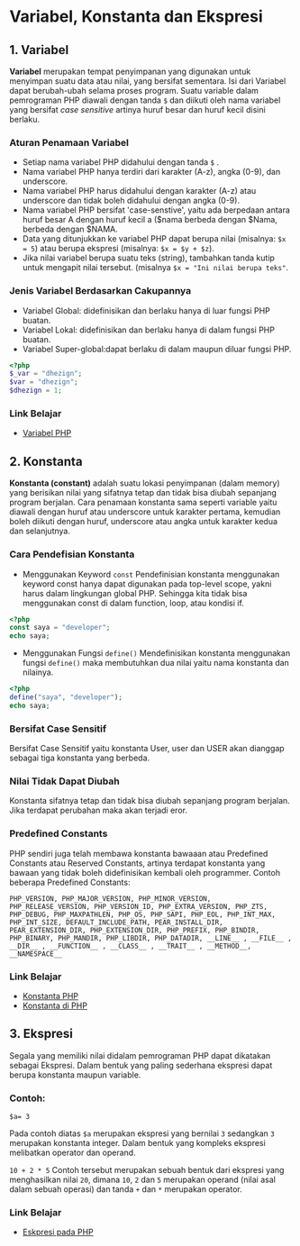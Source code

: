 # Variabel, Konstanta dan Ekspresi

## 1. Variabel

__Variabel__ merupakan tempat penyimpanan yang digunakan untuk menyimpan suatu data atau nilai, yang bersifat sementara. 
Isi dari Variabel dapat berubah-ubah selama proses program. Suatu variable dalam pemrograman PHP diawali dengan tanda `$` dan diikuti oleh nama variabel yang bersifat _case sensitive_ artinya huruf besar dan huruf kecil disini berlaku.

### Aturan Penamaan Variabel 

* Setiap nama variabel PHP didahului dengan tanda `$` .
* Nama variabel PHP hanya terdiri dari karakter (A-z), angka (0-9), dan underscore.
* Nama variabel PHP harus didahului dengan karakter (A-z) atau underscore dan tidak boleh didahului dengan angka (0-9).
* Nama variabel PHP bersifat 'case-senstive', yaitu ada berpedaan antara huruf besar A dengan huruf kecil a ($nama berbeda dengan $Nama, berbeda dengan $NAMA.
* Data yang ditunjukkan ke variabel PHP dapat berupa nilai (misalnya: `$x = 5`) atau berupa ekspresi (misalnya: `$x = $y + $z`).
* Jika nilai variabel berupa suatu teks (string), tambahkan tanda kutip untuk mengapit nilai tersebut. (misalnya `$x = "Ini nilai berupa teks"`.

### Jenis Variabel Berdasarkan Cakupannya

* Variabel Global: didefinisikan dan berlaku hanya di luar fungsi PHP buatan.
* Variabel Lokal: didefinisikan dan berlaku hanya di dalam fungsi PHP buatan.
* Variabel Super-global:dapat berlaku di dalam maupun diluar fungsi PHP.

```php
<?php
$_var = "dhezign";
$var = "dhezign";
$dhezign = 1;
```

### Link Belajar

* [Variabel PHP](http://m261an.com/belajar-php/PHPa_VariabelKonstanta.php)


## 2. Konstanta

__Konstanta (constant)__ adalah suatu lokasi penyimpanan (dalam memory) yang berisikan nilai yang sifatnya tetap dan tidak bisa diubah sepanjang program berjalan.
Cara penamaan konstanta sama seperti variable yaitu diawali dengan huruf atau underscore untuk karakter pertama, kemudian boleh diikuti dengan huruf, underscore atau angka untuk karakter kedua dan selanjutnya.
### Cara Pendefisian Konstanta
* Menggunakan Keyword `const`
Pendefinisian konstanta menggunakan keyword const hanya dapat digunakan pada top-level scope, yakni harus dalam lingkungan global PHP. 
Sehingga kita tidak bisa menggunakan const di dalam function, loop, atau kondisi if.

```php
<?php 
const saya = "developer";
echo saya;
```

* Menggunakan Fungsi `define()`
Mendefinisikan konstanta menggunakan fungsi `define()` maka membutuhkan dua nilai yaitu nama konstanta dan nilainya.

```php
<?php
define("saya", "developer");
echo saya;
```

### Bersifat Case Sensitif

Bersifat Case Sensitif yaitu konstanta User, user dan USER akan dianggap sebagai tiga konstanta yang berbeda.

### Nilai Tidak Dapat Diubah

Konstanta sifatnya tetap dan tidak bisa diubah sepanjang program berjalan. Jika terdapat perubahan maka akan terjadi eror.

### Predefined Constants

PHP sendiri juga telah membawa konstanta bawaaan atau Predefined Constants atau Reserved Constants, artinya terdapat konstanta yang bawaan yang tidak boleh didefinisikan kembali oleh programmer. Contoh beberapa Predefined Constants:

`PHP_VERSION, PHP_MAJOR_VERSION, PHP_MINOR_VERSION, PHP_RELEASE_VERSION, PHP_VERSION_ID, PHP_EXTRA_VERSION, PHP_ZTS, PHP_DEBUG, PHP_MAXPATHLEN, PHP_OS, PHP_SAPI, PHP_EOL, PHP_INT_MAX, PHP_INT_SIZE, DEFAULT_INCLUDE_PATH, PEAR_INSTALL_DIR, PEAR_EXTENSION_DIR, PHP_EXTENSION_DIR, PHP_PREFIX, PHP_BINDIR, PHP_BINARY, PHP_MANDIR, PHP_LIBDIR, PHP_DATADIR, __LINE__ , __FILE__ , __DIR__ , __FUNCTION__ , __CLASS__ , __TRAIT__ , __METHOD__, __NAMESPACE__`

### Link Belajar

* [Konstanta PHP](http://php.net/manual/en/reserved.constants.php)
* [Konstanta di PHP](https://khoerodin.id/others/konstanta-dalam-php/)


## 3. Ekspresi
Segala yang memiliki nilai didalam pemrograman PHP dapat dikatakan sebagai Ekspresi. Dalam bentuk yang paling sederhana ekspresi dapat berupa konstanta maupun variable.

### Contoh:
`$a= 3`

Pada contoh diatas `$a` merupakan ekspresi yang bernilai `3` sedangkan `3` merupakan konstanta integer. 
Dalam bentuk yang kompleks ekspresi melibatkan operator dan operand.

`10 + 2 * 5`
Contoh tersebut merupakan sebuah bentuk dari ekspresi yang menghasilkan nilai `20`, dimana `10`, `2` dan `5` merupakan operand (nilai asal dalam sebuah operasi) dan tanda `+` dan `*` merupakan operator.

### Link Belajar

* [Eskpresi pada PHP](http://puroza.blogspot.co.id/2013/04/ekspresi-dasar-pemrograman-php.html#.WemeevmCy00)
